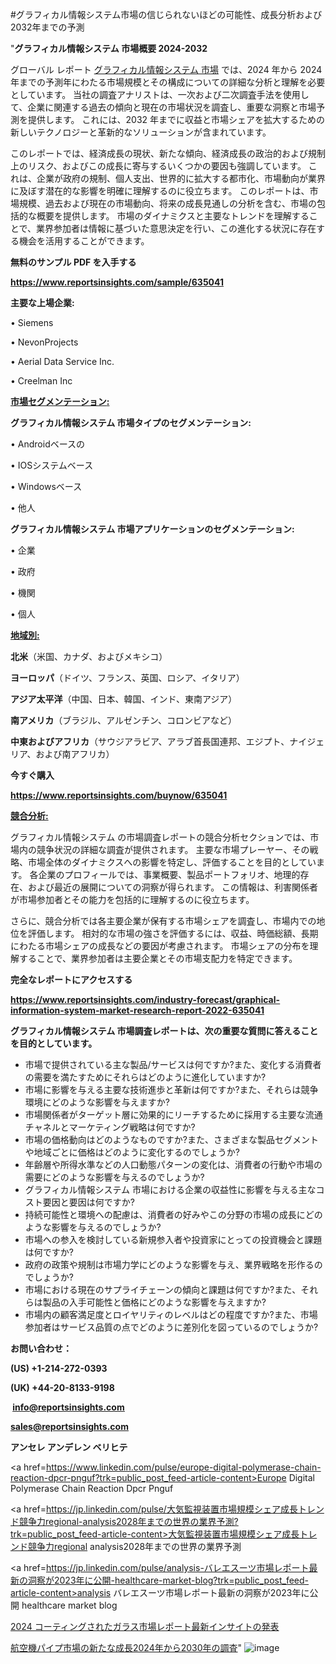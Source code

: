 #グラフィカル情報システム市場の信じられないほどの可能性、成長分析および2032年までの予測

"<strong>グラフィカル情報システム 市場概要 2024-2032</strong>

グローバル レポート <a href=https://www.reportsinsights.com/sample/635041>グラフィカル情報システム 市場</a> では、2024 年から 2024 年までの予測年にわたる市場規模とその構成についての詳細な分析と理解を必要としています。 当社の調査アナリストは、一次および二次調査手法を使用して、企業に関連する過去の傾向と現在の市場状況を調査し、重要な洞察と市場予測を提供します。 これには、2032 年までに収益と市場シェアを拡大​​するための新しいテクノロジーと革新的なソリューションが含まれています。

このレポートでは、経済成長の現状、新たな傾向、経済成長の政治的および規制上のリスク、およびこの成長に寄与するいくつかの要因も強調しています。 これは、企業が政府の規制、個人支出、世界的に拡大する都市化、市場動向が業界に及ぼす潜在的な影響を明確に理解するのに役立ちます。 このレポートは、市場規模、過去および現在の市場動向、将来の成長見通しの分析を含む、市場の包括的な概要を提供します。 市場のダイナミクスと主要なトレンドを理解することで、業界参加者は情報に基づいた意思決定を行い、この進化する状況に存在する機会を活用することができます。

<strong><b>無料のサンプル PDF を入手する</b></strong>

<a href=https://www.reportsinsights.com/sample/635041><strong><u>https://www.reportsinsights.com/sample/635041</u></strong></a>

<strong>主要な上場企業:</strong>

• Siemens

• NevonProjects

• Aerial Data Service Inc.

• Creelman Inc

<strong><u>市場セグメンテーション</u></strong><strong><u>:</u></strong>

<strong>グラフィカル情報システム 市場タイプのセグメンテーション:</strong>

• Androidベースの

• IOSシステムベース

• Windowsベース

• 他人

<strong>グラフィカル情報システム 市場アプリケーションのセグメンテーション:</strong>

• 企業

• 政府

• 機関

• 個人

<strong><u>地域別</u></strong><strong><u>:</u></strong>

<strong>北米</strong>（米国、カナダ、およびメキシコ）

<strong>ヨーロッパ</strong>（ドイツ、フランス、英国、ロシア、イタリア）

<strong>アジア太平洋</strong>（中国、日本、韓国、インド、東南アジア）

<strong>南アメリカ</strong>（ブラジル、アルゼンチン、コロンビアなど）

<strong>中東およびアフリカ</strong>（サウジアラビア、アラブ首長国連邦、エジプト、ナイジェリア、および南アフリカ）

<strong>今すぐ購入</strong>

<a href=https://www.reportsinsights.com/buynow/635041><strong><u>https://www.reportsinsights.com/buynow/635041</u></strong></a>

<strong><u>競合分析:</u></strong>

グラフィカル情報システム の市場調査レポートの競合分析セクションでは、市場内の競争状況の詳細な調査が提供されます。 主要な市場プレーヤー、その戦略、市場全体のダイナミクスへの影響を特定し、評価することを目的としています。 各企業のプロフィールでは、事業概要、製品ポートフォリオ、地理的存在、および最近の展開についての洞察が得られます。 この情報は、利害関係者が市場参加者とその能力を包括的に理解するのに役立ちます。

さらに、競合分析では各主要企業が保有する市場シェアを調査し、市場内での地位を評価します。 相対的な市場の強さを評価するには、収益、時価総額、長期にわたる市場シェアの成長などの要因が考慮されます。 市場シェアの分布を理解することで、業界参加者は主要企業とその市場支配力を特定できます。

<strong>完全なレポートにアクセスする</strong>

<a href=https://www.reportsinsights.com/industry-forecast/graphical-information-system-market-research-report-2022-635041><strong><u><b>https://www.reportsinsights.com/industry-forecast/graphical-information-system-market-research-report-2022-635041</b></u></strong></a>

<strong><b>グラフィカル情報システム 市場調査レポートは、次の重要な質問に答えることを目的としています。</b></strong>
<ul>
  <li>市場で提供されている主な製品/サービスは何ですか?また、変化する消費者の需要を満たすためにそれらはどのように進化していますか?</li>
  <li>市場に影響を与える主要な技術進歩と革新は何ですか?また、それらは競争環境にどのような影響を与えますか?</li>
  <li>市場関係者がターゲット層に効果的にリーチするために採用する主要な流通チャネルとマーケティング戦略は何ですか?</li>
  <li>市場の価格動向はどのようなものですか?また、さまざまな製品セグメントや地域ごとに価格はどのように変化するのでしょうか?</li>
  <li>年齢層や所得水準などの人口動態パターンの変化は、消費者の行動や市場の需要にどのような影響を与えるのでしょうか?</li>
  <li>グラフィカル情報システム 市場における企業の収益性に影響を与える主なコスト要因と要因は何ですか?</li>
  <li>持続可能性と環境への配慮は、消費者の好みやこの分野の市場の成長にどのような影響を与えるのでしょうか?</li>
  <li>市場への参入を検討している新規参入者や投資家にとっての投資機会と課題は何ですか?</li>
  <li>政府の政策や規制は市場力学にどのような影響を与え、業界戦略を形作るのでしょうか?</li>
  <li>市場における現在のサプライチェーンの傾向と課題は何ですか?また、それらは製品の入手可能性と価格にどのような影響を与えますか?</li>
  <li>市場内の顧客満足度とロイヤリティのレベルはどの程度ですか?また、市場参加者はサービス品質の点でどのように差別化を図っているのでしょうか?</li>
</ul>
<strong>お問い合わせ：</strong>

<strong>(US) +1-214-272-0393</strong>

<strong>(UK) +44-20-8133-9198</strong>

<strong> </strong><a href=info@reportsinsights.com><strong><u>info@reportsinsights.com</u></strong></a>

<a href=sales@reportsinsights.com><strong><u>sales@reportsinsights.com</u></strong></a>

<strong>アンセレ アンデレン ベリヒテ</strong>

<a href=https://www.linkedin.com/pulse/europe-digital-polymerase-chain-reaction-dpcr-pnguf?trk=public_post_feed-article-content>Europe Digital Polymerase Chain Reaction Dpcr Pnguf</a>

<a href=https://jp.linkedin.com/pulse/大気監視装置市場規模シェア成長トレンド競争力regional-analysis2028年までの世界の業界予測?trk=public_post_feed-article-content>大気監視装置市場規模シェア成長トレンド競争力regional analysis2028年までの世界の業界予測</a>

<a href=https://jp.linkedin.com/pulse/analysis-バレエスーツ市場レポート最新の洞察が2023年に公開-healthcare-market-blog?trk=public_post_feed-article-content>analysis バレエスーツ市場レポート最新の洞察が2023年に公開 healthcare market blog</a>

<a href=https://www.linkedin.com/pulse/2024-コーティングされたガラス市場レポート最新インサイトの発表-community-market-research/>2024 コーティングされたガラス市場レポート最新インサイトの発表</a>

<a href=https://www.linkedin.com/pulse/航空機パイプ市場の新たな成長2024年から2030年の調査-community-market-research-gawze/>航空機パイプ市場の新たな成長2024年から2030年の調査</a>"
![image](https://github.com/ahaan12367/RIMarket24/assets/158471582/56f3c5ff-bfa3-4d08-8ac3-47feed00a00a)
